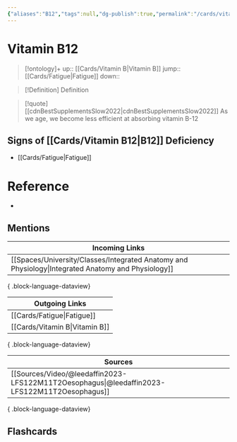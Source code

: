 ```yaml
---
{"aliases":"B12","tags":null,"dg-publish":true,"permalink":"/cards/vitamin-b12/","dgPassFrontmatter":true}
---
```


# Vitamin B12

> [!ontology]+
> up:: [[Cards/Vitamin B\|Vitamin B]]
> jump:: [[Cards/Fatigue\|Fatigue]]
> down:: 

> [!Definition] Definition

> [!quote] [[cdnBestSupplementsSlow2022\|cdnBestSupplementsSlow2022]]
> As we age, we become less efficient at absorbing vitamin B-12

## Signs of [[Cards/Vitamin B12\|B12]] Deficiency

- [[Cards/Fatigue\|Fatigue]]

# Reference

- 

## Mentions

| Incoming Links                                                                                        |
| ----------------------------------------------------------------------------------------------------- |
| [[Spaces/University/Classes/Integrated Anatomy and Physiology\|Integrated Anatomy and Physiology]] |

{ .block-language-dataview}

| Outgoing Links                    |
| --------------------------------- |
| [[Cards/Fatigue\|Fatigue]]     |
| [[Cards/Vitamin B\|Vitamin B]] |

{ .block-language-dataview}

| Sources                                                                                         |
| ----------------------------------------------------------------------------------------------- |
| [[Sources/Video/@leedaffin2023-LFS122M11T2Oesophagus\|@leedaffin2023-LFS122M11T2Oesophagus]] |

{ .block-language-dataview}

## Flashcards